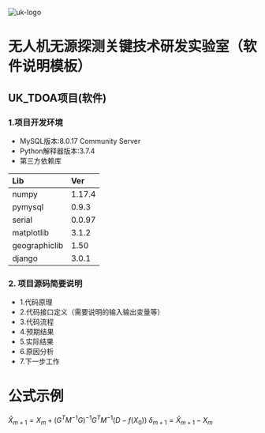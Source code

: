![uk-logo](https://s2.ax1x.com/2020/01/19/1C8qXt.png)
# 无人机无源探测关键技术研发实验室（软件说明模板）
## UK_TDOA项目(软件)

### 1.项目开发环境

- MySQL版本:8.0.17 Community Server
- Python解释器版本:3.7.4
- 第三方依赖库
    
|Lib            |Ver    |
|:----          |:----  |
|numpy          |1.17.4 |
|pymysql        |0.9.3  |
|serial         |0.0.97 |
|matplotlib     |3.1.2  |
|geographiclib  |1.50   |
|django         |3.0.1  |

### 2. 项目源码简要说明
- 1.代码原理
- 2.代码接口定义（需要说明的输入输出变量等）
- 3.代码流程
- 4.预期结果
- 5.实际结果
- 6.原因分析
- 7.下一步工作

# 公式示例


$\hat{X}_{m+1}=X_{m}+\left(G^{T} M^{-1} G\right)^{-1} G^{T} M^{-1}\left(D-f\left(X_{0}\right)\right)$
$\delta_{m+1}=\hat{X}_{m+1}-X_{m}$




